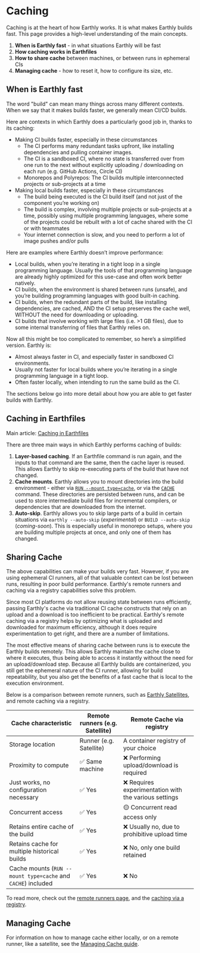 # Caching

Caching is at the heart of how Earthly works. It is what makes Earthly builds fast. This page provides a high-level understanding of the main concepts.

1. **When is Earthly fast** - in what situations Earthly will be fast
2. **How caching works in Earthfiles**
3. **How to share cache** between machines, or between runs in ephemeral CIs
4. **Managing cache** - how to reset it, how to configure its size, etc.

## When is Earthly fast

The word "build" can mean many things across many different contexts. When we say that it makes builds faster, we generally mean CI/CD builds.

Here are contexts in which Earthly does a particularly good job in, thanks to its caching:

* Making CI builds faster, especially in these circumstances
  * The CI performs many redundant tasks upfront, like installing dependencies and pulling container images.
  * The CI is a sandboxed CI, where no state is transferred over from one run to the next without explicitly uploading / downloading on each run (e.g. GitHub Actions, Circle CI)
  * Monorepos and Polyrepos: The CI builds multiple interconnected projects or sub-projects at a time
* Making local builds faster, especially in these circumstances
  * The build being executed is the CI build itself (and not just of the component you’re working on)
  * The build is complex, involving multiple projects or sub-projects at a time, possibly using multiple programming languages, where some of the projects could be rebuilt with a lot of cache shared with the CI or with teammates
  * Your internet connection is slow, and you need to perform a lot of image pushes and/or pulls

Here are examples where Earthly doesn’t improve performance:

* Local builds, when you’re iterating in a tight loop in a single programming language. Usually the tools of that programming language are already highly optimized for this use-case and often work better natively.
* CI builds, when the environment is shared between runs (unsafe), and you’re building programming languages with good built-in caching.
* CI builds, when the redundant parts of the build, like installing dependencies, are cached, AND the CI setup preserves the cache well, WITHOUT the need for downloading or uploading.
* CI builds that involve working with large files (i.e. >1 GB files), due to some internal transferring of files that Earthly relies on.

Now all this might be too complicated to remember, so here’s a simplified version. Earthly is:

* Almost always faster in CI, and especially faster in sandboxed CI environments.
* Usually not faster for local builds where you’re iterating in a single programming language in a tight loop.
* Often faster locally, when intending to run the same build as the CI.

The sections below go into more detail about how you are able to get faster builds with Earthly.

## Caching in Earthfiles

Main article: [Caching in Earthfiles](./caching-in-earthfiles.md)

There are three main ways in which Earthly performs caching of builds:

1. **Layer-based caching**. If an Earthfile command is run again, and the inputs to that command are the same, then the cache layer is reused. This allows Earthly to skip re-executing parts of the build that have not changed.
2. **Cache mounts**. Earthly allows you to mount directories into the build environment - either via [`RUN --mount type=cache`](../earthfile/earthfile.md#run), or via the [`CACHE`](../earthfile/earthfile.md#cache) command. These directories are persisted between runs, and can be used to store intermediate build files for incremental compilers, or dependencies that are downloaded from the internet.
3. **Auto-skip**. Earthly allows you to skip large parts of a build in certain situations via `earthly --auto-skip` (*experimental*) or `BUILD --auto-skip` (*coming-soon*). This is especially useful in monorepo setups, where you are building multiple projects at once, and only one of them has changed.

## Sharing Cache

The above capabilities can make your builds very fast. However, if you are using ephemeral CI runners, all of that valuable context can be lost between runs, resulting in poor build performance. Earthly's remote runners and caching via a registry capabilities solve this problem.

Since most CI platforms do not allow reusing state between runs efficiently, passing Earthly's cache via traditional CI cache constructs that rely on an upload and a download is too inefficient to be practical. Earthly's remote caching via a registry helps by optimizing what is uploaded and downloaded for maximum efficiency, although it does require experimentation to get right, and there are a number of limitations.

The most effective means of sharing cache between runs is to execute the Earthly builds remotely. This allows Earthly maintain the cache close to where it executes, thus being able to access it instantly without the need for an upload/download step. Because all Earthly builds are containerized, you still get the ephemeral nature of the CI runner, allowing for build repeatability, but you also get the benefits of a fast cache that is local to the execution environment.

Below is a comparison between remote runners, such as [Earthly Satellites](../cloud/satellites.md), and remote caching via a registry.

| Cache characteristic | Remote runners (e.g. Satellite) | Remote Cache via registry |
| --- | --- | --- |
| Storage location | Runner (e.g. Satellite) | A container registry of your choice |
| Proximity to compute | ✅ Same machine | ❌ Performing upload/download is required |
| Just works, no configuration necessary | ✅ Yes | ❌ Requires experimentation with the various settings |
| Concurrent access | ✅ Yes | 🟡 Concurrent read access only |
| Retains entire cache of the build | ✅ Yes | ❌ Usually no, due to prohibitive upload time |
| Retains cache for multiple historical builds | ✅ Yes | ❌ No, only one build retained |
| Cache mounts (`RUN --mount type=cache` and `CACHE`) included | ✅ Yes | ❌ No |

To read more, check out the [remote runners page](../remote-runners.md), and the [caching via a registry](./caching-via-registry.md).

## Managing Cache

For information on how to manage cache either locally, or on a remote runner, like a satellite, see the [Managing Cache guide](./guides/managing-cache.md).
